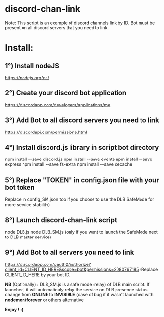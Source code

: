 # discord-chan-link

Note:
This script is an exemple of discord channels link by ID.
Bot must be present on all discord servers that you need to link.

# Install:

## 1°) Install nodeJS
  https://nodejs.org/en/

## 2°) Create your discord bot application
  https://discordapp.com/developers/applications/me

## 3°) Add Bot to all discord servers you need to link
  https://discordapi.com/permissions.html

## 4°) Install discord.js library in script bot directory
  npm install --save discord.js
  npm install --save events
  npm install --save express 
  npm install --save fs-extra
  npm install --save decache

## 5°) Replace "TOKEN" in config.json file with your bot token
  Replace in config_SM.json too if you choose to use the DLB SafeMode for more service stability)

## 8°) Launch discord-chan-link script
  node DLB.js
  node DLB_SM.js (only if you want to launch the SafeMode next to DLB master service)

## 9°) Add Bot to all servers you need to link
  https://discordapp.com/oauth2/authorize?client_id=CLIENT_ID_HERE&scope=bot&permissions=2080767185
  (Replace CLIENT_ID_HERE by your bot ID)

**NB** (Optionally) **:** DLB_SM.js is a safe mode (relay) of DLB main script.
If launched, it will automaticaly relay the service on DLB presence status change
from **ONLINE** to **INVISIBLE**
(case of bug if it wasn't launched with **nodemon/forever** or others alternative

   **Enjoy ! :)**


